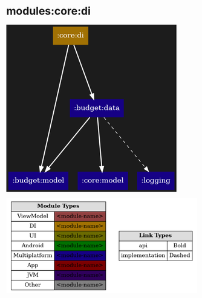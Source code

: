 # modules:core:di

<!--region chart-->
![chart](atlas/chart.png)

![legend](../../../atlas/legend.png)
<!--endregion-->